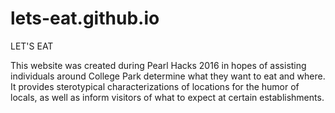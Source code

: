 # lets-eat.github.io
LET'S EAT

This website was created during Pearl Hacks 2016 in hopes of assisting individuals around College Park determine what they want to eat and where. It provides sterotypical characterizations of locations for the humor of locals, as well as inform visitors of what to expect at certain establishments.
